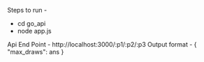Steps to run - 
   - cd go_api
   - node app.js

Api End Point - http://localhost:3000/:p1/:p2/:p3
Output format - { "max_draws": ans }

